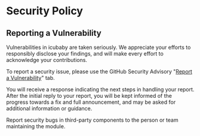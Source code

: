 # Security Policy

## Reporting a Vulnerability

Vulnerabilities in icubaby are taken seriously. We appreciate your efforts to responsibly disclose your findings, and
will make every effort to acknowledge your contributions.

To report a security issue, please use the GitHub Security Advisory "[Report a Vulnerability](https://github.com/paulhuggett/icubaby)" tab.

You will receive a response indicating the next steps in handling your report. After the initial reply to your report, you
will be kept informed of the progress towards a fix and full announcement, and may be asked for additional information or guidance.

Report security bugs in third-party components to the person or team maintaining the module.

